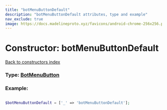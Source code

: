 ```yaml
---
title: "botMenuButtonDefault"
description: "botMenuButtonDefault attributes, type and example"
nav_exclude: true
image: https://docs.madelineproto.xyz/favicons/android-chrome-256x256.png
---
```

# Constructor: botMenuButtonDefault  
[Back to constructors index](/API_docs/constructors/index.html)






### Type: [BotMenuButton](/API_docs/types/BotMenuButton.html)


### Example:

```php

$botMenuButtonDefault = ['_' => 'botMenuButtonDefault'];
```  
